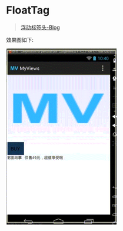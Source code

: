 FloatTag
========
>[浮动标签头-Blog](http://www.wisanper.com/2014-10-08/%E6%B5%AE%E5%8A%A8%E6%A0%87%E7%AD%BE.html)

效果图如下:

![08_floatlabel](/Media/08_floatlabel.gif)
